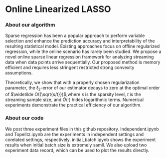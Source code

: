 # Online Linearized LASSO
### About our algorithm
Sparse regression has been a popular approach to perform variable selection and enhance the prediction accuracy and interpretability of the resulting statistical model. Existing approaches focus on offline regularized regression, while the online scenario has rarely been studied. We propose a novel online sparse linear regression framework for analyzing streaming data when data points arrive sequentially. Our proposed method is memory efficient and requires less stringent restricted strong convexity assumptions. 

Theoretically,  we show that with a properly chosen regularization parameter, the $\ell_2$-error of our estimator decays to zero at the optimal order of $\widetilde O({\sqrt{s/t}})$,where $s$ is the sparsity level, $t$ is the streaming sample size, and $\widetilde O(\cdot)$ hides  logarithmic terms. Numerical experiments demonstrate the practical efficiency of our algorithm.

### About our code
We post three experiment files in this github repository. Independent.ipynb and Topelitz.ipynb are the experiments in independent settings and corelated settings, respectively. initial_batch.ipynb shows the experiment results when initial batch size is extremely samll. We also upload two experiment data record, which can be used  to plot the results directly.
